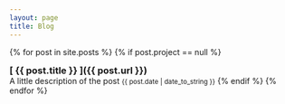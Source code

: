```yaml
---
layout: page
title: Blog
---
```


{% for post in site.posts %}
  {% if post.project == null %}
  <h3 style="padding:0px;margin:0px"> [ {{ post.title }} ]({{ post.url }}) </h3>
  <span> A little description of the post </span>
  <span class="post-date"><small>{{ post.date | date_to_string }}</small></span>
  {% endif %}
{% endfor %}
